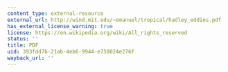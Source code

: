 ```yaml
---
content_type: external-resource
external_url: http://wind.mit.edu/~emanuel/tropical/hadley_eddies.pdf
has_external_license_warning: true
license: https://en.wikipedia.org/wiki/All_rights_reserved
status: ''
title: PDF
uid: 393fdd7b-21ab-4eb6-9944-e750024e276f
wayback_url: ''
---
```

